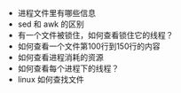 - 进程文件里有哪些信息
- sed 和 awk 的区别
- 有一个文件被锁住，如何查看锁住它的线程？
- 如何查看一个文件第100行到150行的内容
- 如何查看进程消耗的资源
- 如何查看每个进程下的线程？
- linux 如何查找文件
